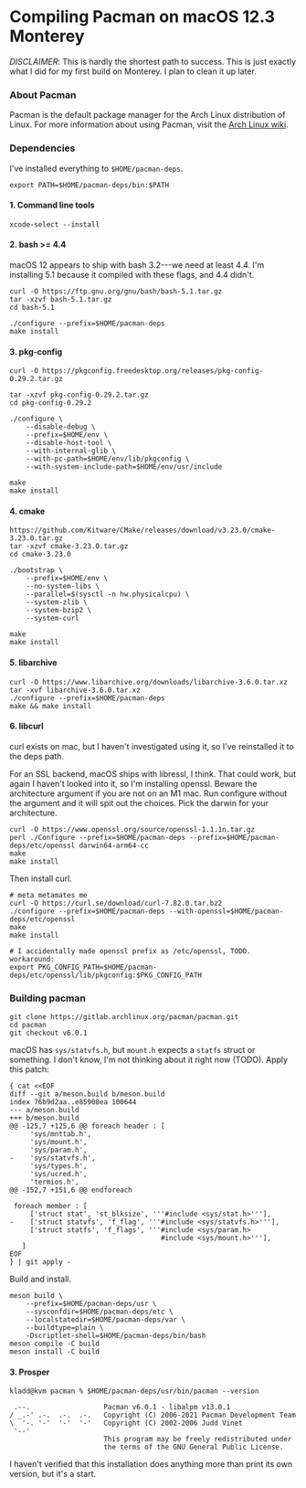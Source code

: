 # Compiling Pacman on macOS 12.3 Monterey

*DISCLAIMER*: This is hardly the shortest path to success. This is just exactly what I did for my first build on Monterey. I plan to clean it up later.

### About Pacman

Pacman is the default package manager for the Arch Linux distribution of Linux.
For more information about using Pacman, visit the
[Arch Linux wiki](https://wiki.archlinux.org/index.php/pacman).

### Dependencies

I've installed everything to `$HOME/pacman-deps`.
```
export PATH=$HOME/pacman-deps/bin:$PATH
```

#### 1. Command line tools
```
xcode-select --install
```

#### 2. bash >= 4.4

macOS 12 appears to ship with bash 3.2---we need at least 4.4. I'm installing 5.1 because it compiled with these flags, and 4.4 didn't.
```
curl -O https://ftp.gnu.org/gnu/bash/bash-5.1.tar.gz
tar -xzvf bash-5.1.tar.gz
cd bash-5.1

./configure --prefix=$HOME/pacman-deps
make install
```

#### 3. pkg-config
```
curl -O https://pkgconfig.freedesktop.org/releases/pkg-config-0.29.2.tar.gz

tar -xzvf pkg-config-0.29.2.tar.gz
cd pkg-config-0.29.2

./configure \
	--disable-debug \
	--prefix=$HOME/env \
	--disable-host-tool \
	--with-internal-glib \
	--with-pc-path=$HOME/env/lib/pkgconfig \
	--with-system-include-path=$HOME/env/usr/include

make
make install
```

#### 4. cmake
```
https://github.com/Kitware/CMake/releases/download/v3.23.0/cmake-3.23.0.tar.gz
tar -xzvf cmake-3.23.0.tar.gz
cd cmake-3.23.0

./bootstrap \
	--prefix=$HOME/env \
	--no-system-libs \
	--parallel=$(sysctl -n hw.physicalcpu) \
	--system-zlib \
	--system-bzip2 \
	--system-curl

make
make install
```

#### 5. libarchive
```
curl -O https://www.libarchive.org/downloads/libarchive-3.6.0.tar.xz
tar -xvf libarchive-3.6.0.tar.xz
./configure --prefix=$HOME/pacman-deps
make && make install
```

#### 6. libcurl
curl exists on mac, but I haven't investigated using it, so I've reinstalled it to the deps path.

For an SSL backend, macOS ships with libressl, I think. That could work, but again I haven't looked into it, so I'm installing openssl. Beware the architecture argument if you are not on an M1 mac. Run configure without the argument and it will spit out the choices. Pick the darwin for your architecture.
```
curl -O https://www.openssl.org/source/openssl-1.1.1n.tar.gz
perl ./Configure --prefix=$HOME/pacman-deps --prefix=$HOME/pacman-deps/etc/openssl darwin64-arm64-cc
make
make install
```

Then install curl.
```
# meta metamates me
curl -O https://curl.se/download/curl-7.82.0.tar.bz2
./configure --prefix=$HOME/pacman-deps --with-openssl=$HOME/pacman-deps/etc/openssl
make
make install

# I accidentally made openssl prefix as /etc/openssl, TODO. workaround:
export PKG_CONFIG_PATH=$HOME/pacman-deps/etc/openssl/lib/pkgconfig:$PKG_CONFIG_PATH
```

### Building pacman

```
git clone https://gitlab.archlinux.org/pacman/pacman.git
cd pacman
git checkout v6.0.1
```

macOS has `sys/statvfs.h`, but `mount.h` expects a `statfs` struct or something. I don't know, I'm not thinking about it right now (TODO). Apply this patch:
```
{ cat <<EOF
diff --git a/meson.build b/meson.build
index 76b9d2aa..e85908ea 100644
--- a/meson.build
+++ b/meson.build
@@ -125,7 +125,6 @@ foreach header : [
     'sys/mnttab.h',
     'sys/mount.h',
     'sys/param.h',
-    'sys/statvfs.h',
     'sys/types.h',
     'sys/ucred.h',
     'termios.h',
@@ -152,7 +151,6 @@ endforeach

 foreach member : [
     ['struct stat', 'st_blksize', '''#include <sys/stat.h>'''],
-    ['struct statvfs', 'f_flag', '''#include <sys/statvfs.h>'''],
     ['struct statfs', 'f_flags', '''#include <sys/param.h>
                                     #include <sys/mount.h>'''],
   ]
EOF
} | git apply -
```

Build and install.
```
meson build \
	--prefix=$HOME/pacman-deps/usr \
	--sysconfdir=$HOME/pacman-deps/etc \
	--localstatedir=$HOME/pacman-deps/var \
	--buildtype=plain \
	-Dscriptlet-shell=$HOME/pacman-deps/bin/bash
meson compile -C build
meson install -C build
```

#### 3. Prosper
```
kladd@kvm pacman % $HOME/pacman-deps/usr/bin/pacman --version

 .--.                  Pacman v6.0.1 - libalpm v13.0.1
/ _.-' .-.  .-.  .-.   Copyright (C) 2006-2021 Pacman Development Team
\  '-. '-'  '-'  '-'   Copyright (C) 2002-2006 Judd Vinet
 '--'
                       This program may be freely redistributed under
                       the terms of the GNU General Public License.
```

I haven't verified that this installation does anything more than print its own version, but it's a start.
